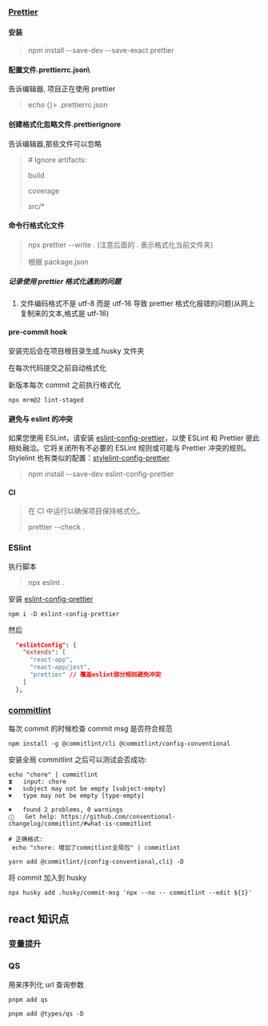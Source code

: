 ### [Prettier](https://prettier.io/docs/en/install.html)

#### 安装

> npm install --save-dev --save-exact prettier

#### 配置文件.prettierrc.json\

告诉编辑器, 项目正在使用 prettier

> echo {}> .prettierrc.json

#### 创建格式化忽略文件.prettierignore

告诉编辑器,那些文件可以忽略

> \# Ignore artifacts:
>
> build
>
> coverage
>
> src/\*

#### 命令行格式化文件

> npx prettier --write . (注意后面的 . 表示格式化当前文件夹)
>
> 根据 package.json

##### 记录使用 prettier 格式化遇到的问题

1. 文件编码格式不是 utf-8 而是 utf-16 导致 prettier 格式化报错的问题(从网上复制来的文本,格式是 utf-16)

#### pre-commit hook

安装完后会在项目根目录生成.husky 文件夹

在每次代码提交之前自动格式化

新版本每次 commit 之前执行格式化

```shell
npx mrm@2 lint-staged
```

#### 避免与 eslint 的冲突

如果您使用 ESLint，请安装 [eslint-config-prettier](https://github.com/prettier/eslint-config-prettier#installation)，以使 ESLint 和 Prettier 彼此相处融洽。它将关闭所有不必要的 ESLint 规则或可能与 Prettier 冲突的规则。Stylelint 也有类似的配置：[stylelint-config-prettier](https://github.com/prettier/stylelint-config-prettier)

> npm install --save-dev eslint-config-prettier

#### CI

> 在 CI 中运行以确保项目保持格式化。
>
> prettier --check .

### ESlint

执行脚本

> npx eslint .

安装 [eslint-config-prettier](https://github.com/prettier/eslint-config-prettier#installation)

`npm i -D eslint-config-prettier`

然后

```json
  "eslintConfig": {
    "extends": [
      "react-app",
      "react-app/jest",
      "prettier" // 覆盖eslint部分规则避免冲突
    ]
  },
```

### [commitlint](https://github.com/conventional-changelog/commitlint)

每次 commit 的时候检查 commit msg 是否符合规范

`npm install -g @commitlint/cli @commitlint/config-conventional`

安装全局 commitlint 之后可以测试会否成功:

```shell
echo "chore" | commitlint
⧗   input: chore
✖   subject may not be empty [subject-empty]
✖   type may not be empty [type-empty]

✖   found 2 problems, 0 warnings
ⓘ   Get help: https://github.com/conventional-changelog/commitlint/#what-is-commitlint

# 正确格式:
 echo "chore: 增加了commitlint全局包" | commitlint
```

`yarn add @commitlint/{config-conventional,cli} -D`

将 commit 加入到 husky

`npx husky add .husky/commit-msg 'npx --no -- commitlint --edit ${1}'`

## react 知识点

### 变量提升

### QS

用来序列化 url 查询参数

`pnpm add qs`

`pnpm add @types/qs -D`
